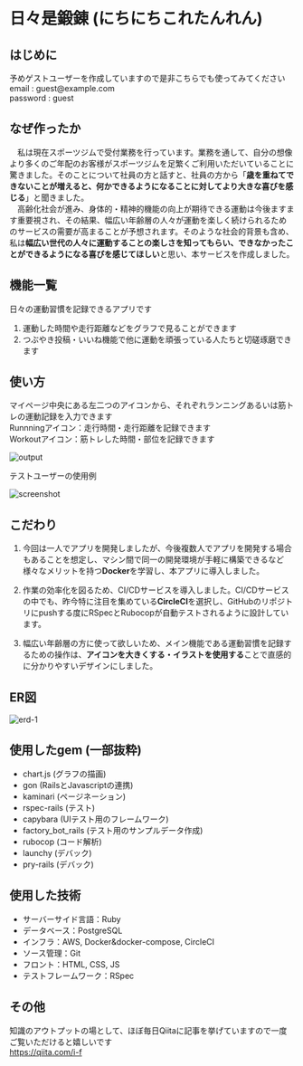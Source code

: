 # 日々是鍛錬 (にちにちこれたんれん)

## はじめに
予めゲストユーザーを作成していますので是非こちらでも使ってみてください  
email : guest@example<span>.com</span>  
password : guest  

## なぜ作ったか  
　私は現在スポーツジムで受付業務を行っています。業務を通して、自分の想像より多くのご年配のお客様がスポーツジムを足繁くご利用いただいていることに驚きました。そのことについて社員の方と話すと、社員の方から「**歳を重ねてできないことが増えると、何かできるようになることに対してより大きな喜びを感じる**」と聞きました。  
　高齢化社会が進み、身体的・精神的機能の向上が期待できる運動は今後ますます重要視され、その結果、幅広い年齢層の人々が運動を楽しく続けられるためのサービスの需要が高まることが予想されます。そのような社会的背景も含め、私は**幅広い世代の人々に運動することの楽しさを知ってもらい、できなかったことができるようになる喜びを感じてほしい**と思い、本サービスを作成しました。  


## 機能一覧
日々の運動習慣を記録できるアプリです  
1. 運動した時間や走行距離などをグラフで見ることができます  
2. つぶやき投稿・いいね機能で他に運動を頑張っている人たちと切磋琢磨できます  


## 使い方
マイページ中央にある左二つのアイコンから、それぞれランニングあるいは筋トレの運動記録を入力できます  
Runnningアイコン：走行時間・走行距離を記録できます  
Workoutアイコン：筋トレした時間・部位を記録できます  

![output](https://user-images.githubusercontent.com/81734783/144445451-70356536-4b62-4fd3-9a46-c0da29cc527b.gif)  

テストユーザーの使用例  

![screenshot](https://user-images.githubusercontent.com/81734783/144441499-e1157da7-cc10-4243-8dff-85cab62dfe66.png)  


## こだわり
1. 今回は一人でアプリを開発しましたが、今後複数人でアプリを開発する場合もあることを想定し、マシン間で同一の開発環境が手軽に構築できるなど様々なメリットを持つ**Docker**を学習し、本アプリに導入しました。

2. 作業の効率化を図るため、CI/CDサービスを導入しました。CI/CDサービスの中でも、昨今特に注目を集めている**CircleCI**を選択し、GitHubのリポジトリにpushする度にRSpecとRubocopが自動テストされるように設計しています。

3. 幅広い年齢層の方に使って欲しいため、メイン機能である運動習慣を記録するための操作は、**アイコンを大きくする・イラストを使用する**ことで直感的に分かりやすいデザインにしました。


## ER図
![erd-1](https://user-images.githubusercontent.com/81734783/144443246-2675c53a-8474-4ce0-ba4d-7b08e5484404.png)


## 使用したgem (一部抜粋)
* chart.js (グラフの描画)
* gon (RailsとJavascriptの連携)
* kaminari (ページネーション)
* rspec-rails (テスト)
* capybara (UIテスト用のフレームワーク)
* factory_bot_rails (テスト用のサンプルデータ作成)
* rubocop (コード解析)
* launchy (デバック)
* pry-rails (デバック)  

  
## 使用した技術
* サーバーサイド言語：Ruby
* データベース：PostgreSQL
* インフラ：AWS, Docker&docker-compose, CircleCI
* ソース管理：Git
* フロント：HTML, CSS, JS
* テストフレームワーク：RSpec  


## その他
知識のアウトプットの場として、ほぼ毎日Qiitaに記事を挙げていますので一度ご覧いただけると嬉しいです  
https://qiita.com/i-f

